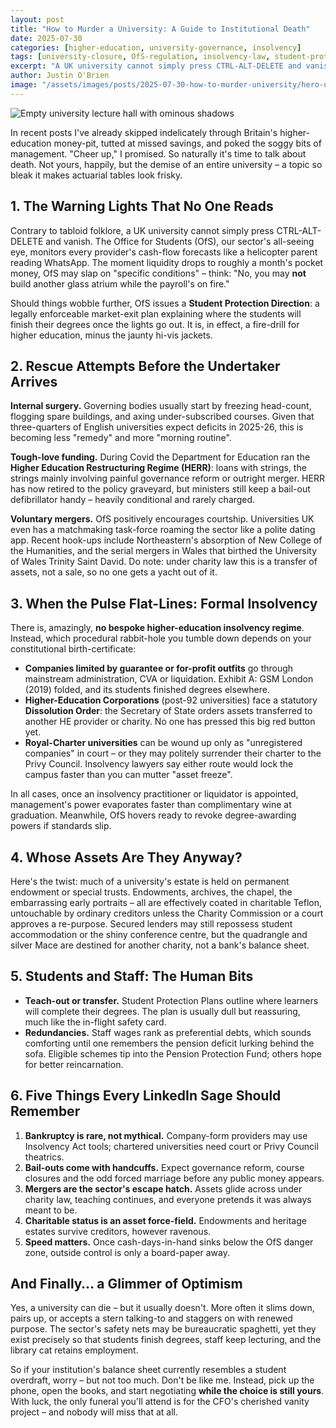 ```yaml
---
layout: post
title: "How to Murder a University: A Guide to Institutional Death"
date: 2025-07-30
categories: [higher-education, university-governance, insolvency]
tags: [university-closure, OfS-regulation, insolvency-law, student-protection, UK-universities, institutional-failure]
excerpt: "A UK university cannot simply press CTRL-ALT-DELETE and vanish. Here's what actually happens when institutions reach the end of the financial road."
author: Justin O'Brien
image: "/assets/images/posts/2025-07-30-how-to-murder-university/hero-university-closure.jpg"
---
```


![Empty university lecture hall with ominous shadows](/assets/images/posts/2025-07-30-how-to-murder-university/hero-university-closure.jpg)

In recent posts I've already skipped indelicately through Britain's higher-education money-pit, tutted at missed savings, and poked the soggy bits of management. "Cheer up," I promised. So naturally it's time to talk about death.
Not yours, happily, but the demise of an entire university – a topic so bleak it makes actuarial tables look frisky.

## 1. The Warning Lights That No One Reads

Contrary to tabloid folklore, a UK university cannot simply press CTRL-ALT-DELETE and vanish. The Office for Students (OfS), our sector's all-seeing eye, monitors every provider's cash-flow forecasts like a helicopter parent reading WhatsApp. The moment liquidity drops to roughly a month's pocket money, OfS may slap on "specific conditions" – think: "No, you may **not** build another glass atrium while the payroll's on fire."

Should things wobble further, OfS issues a **Student Protection Direction**: a legally enforceable market-exit plan explaining where the students will finish their degrees once the lights go out. It is, in effect, a fire-drill for higher education, minus the jaunty hi-vis jackets.

## 2. Rescue Attempts Before the Undertaker Arrives

**Internal surgery.** Governing bodies usually start by freezing head-count, flogging spare buildings, and axing under-subscribed courses. Given that three-quarters of English universities expect deficits in 2025-26, this is becoming less "remedy" and more "morning routine".

**Tough-love funding.** During Covid the Department for Education ran the **Higher Education Restructuring Regime (HERR)**: loans with strings, the strings mainly involving painful governance reform or outright merger. HERR has now retired to the policy graveyard, but ministers still keep a bail-out defibrillator handy – heavily conditional and rarely charged.

**Voluntary mergers.** OfS positively encourages courtship. Universities UK even has a matchmaking task-force roaming the sector like a polite dating app. Recent hook-ups include Northeastern's absorption of New College of the Humanities, and the serial mergers in Wales that birthed the University of Wales Trinity Saint David.
Do note: under charity law this is a transfer of assets, not a sale, so no one gets a yacht out of it.

## 3. When the Pulse Flat-Lines: Formal Insolvency

There is, amazingly, **no bespoke higher-education insolvency regime**. Instead, which procedural rabbit-hole you tumble down depends on your constitutional birth-certificate:

* **Companies limited by guarantee or for-profit outfits** go through mainstream administration, CVA or liquidation. Exhibit A: GSM London (2019) folded, and its students finished degrees elsewhere.
* **Higher-Education Corporations** (post-92 universities) face a statutory **Dissolution Order**: the Secretary of State orders assets transferred to another HE provider or charity. No one has pressed this big red button yet.
* **Royal-Charter universities** can be wound up only as "unregistered companies" in court – or they may politely surrender their charter to the Privy Council. Insolvency lawyers say either route would lock the campus faster than you can mutter "asset freeze".

In all cases, once an insolvency practitioner or liquidator is appointed, management's power evaporates faster than complimentary wine at graduation. Meanwhile, OfS hovers ready to revoke degree-awarding powers if standards slip.

## 4. Whose Assets Are They Anyway?

Here's the twist: much of a university's estate is held on permanent endowment or special trusts. Endowments, archives, the chapel, the embarrassing early portraits – all are effectively coated in charitable Teflon, untouchable by ordinary creditors unless the Charity Commission or a court approves a re-purpose.
Secured lenders may still repossess student accommodation or the shiny conference centre, but the quadrangle and silver Mace are destined for another charity, not a bank's balance sheet.

## 5. Students and Staff: The Human Bits

* **Teach-out or transfer.** Student Protection Plans outline where learners will complete their degrees. The plan is usually dull but reassuring, much like the in-flight safety card.
* **Redundancies.** Staff wages rank as preferential debts, which sounds comforting until one remembers the pension deficit lurking behind the sofa. Eligible schemes tip into the Pension Protection Fund; others hope for better reincarnation.

## 6. Five Things Every LinkedIn Sage Should Remember

1. **Bankruptcy is rare, not mythical.** Company-form providers may use Insolvency Act tools; chartered universities need court or Privy Council theatrics.
2. **Bail-outs come with handcuffs.** Expect governance reform, course closures and the odd forced marriage before any public money appears.
3. **Mergers are the sector's escape hatch.** Assets glide across under charity law, teaching continues, and everyone pretends it was always meant to be.
4. **Charitable status is an asset force-field.** Endowments and heritage estates survive creditors, however ravenous.
5. **Speed matters.** Once cash-days-in-hand sinks below the OfS danger zone, outside control is only a board-paper away.

## And Finally… a Glimmer of Optimism

Yes, a university can die – but it usually doesn't. More often it slims down, pairs up, or accepts a stern talking-to and staggers on with renewed purpose. The sector's safety nets may be bureaucratic spaghetti, yet they exist precisely so that students finish degrees, staff keep lecturing, and the library cat retains employment.

So if your institution's balance sheet currently resembles a student overdraft, worry – but not too much. Don't be like me. Instead, pick up the phone, open the books, and start negotiating **while the choice is still yours**. With luck, the only funeral you'll attend is for the CFO's cherished vanity project – and nobody will miss that at all.
